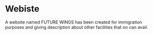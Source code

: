 # Webiste
 A website named FUTURE WINGS has been created for immigration purposes and giving description about other facilities that on can avail.
